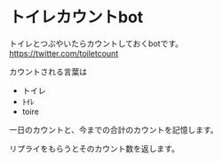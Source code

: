 # トイレカウントbot

トイレとつぶやいたらカウントしておくbotです。  
https://twitter.com/toiletcount  

カウントされる言葉は
* トイレ
* ﾄｲﾚ
* toire

一日のカウントと、今までの合計のカウントを記憶します。  

リプライをもらうとそのカウント数を返します。
